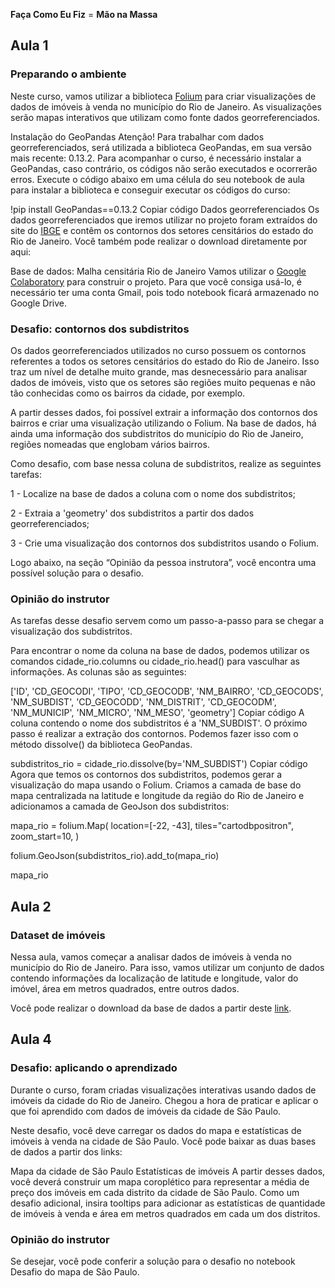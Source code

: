 **Faça Como Eu Fiz** = **Mão na Massa**

## Aula 1
### Preparando o ambiente  
Neste curso, vamos utilizar a biblioteca [Folium](https://python-visualization.github.io/folium/latest/) para criar visualizações de dados de imóveis à venda no município do Rio de Janeiro. As visualizações serão mapas interativos que utilizam como fonte dados georreferenciados.

Instalação do GeoPandas
Atenção!
Para trabalhar com dados georreferenciados, será utilizada a biblioteca GeoPandas, em sua versão mais recente: 0.13.2. Para acompanhar o curso, é necessário instalar a GeoPandas, caso contrário, os códigos não serão executados e ocorrerão erros. Execute o código abaixo em uma célula do seu notebook de aula para instalar a biblioteca e conseguir executar os códigos do curso:

!pip install GeoPandas==0.13.2 
Copiar código
Dados georreferenciados
Os dados georreferenciados que iremos utilizar no projeto foram extraídos do site do [IBGE](https://www.ibge.gov.br/geociencias/downloads-geociencias.html?caminho=organizacao_do_territorio/malhas_territoriais/malhas_de_setores_censitarios__divisoes_intramunicipais/2021/Malha_de_setores_%28shp%29_por_UFs) e contêm os contornos dos setores censitários do estado do Rio de Janeiro. Você também pode realizar o download diretamente por aqui:

Base de dados: Malha censitária Rio de Janeiro
Vamos utilizar o [Google Colaboratory](https://colab.research.google.com/notebooks/welcome.ipynb) para construir o projeto. Para que você consiga usá-lo, é necessário ter uma conta Gmail, pois todo notebook ficará armazenado no Google Drive.


### Desafio: contornos dos subdistritos  
Os dados georreferenciados utilizados no curso possuem os contornos referentes a todos os setores censitários do estado do Rio de Janeiro. Isso traz um nível de detalhe muito grande, mas desnecessário para analisar dados de imóveis, visto que os setores são regiões muito pequenas e não tão conhecidas como os bairros da cidade, por exemplo.

A partir desses dados, foi possível extrair a informação dos contornos dos bairros e criar uma visualização utilizando o Folium. Na base de dados, há ainda uma informação dos subdistritos do município do Rio de Janeiro, regiões nomeadas que englobam vários bairros.

Como desafio, com base nessa coluna de subdistritos, realize as seguintes tarefas:

1 - Localize na base de dados a coluna com o nome dos subdistritos;

2 - Extraia a 'geometry' dos subdistritos a partir dos dados georreferenciados;

3 - Crie uma visualização dos contornos dos subdistritos usando o Folium.

Logo abaixo, na seção “Opinião da pessoa instrutora”, você encontra uma possível solução para o desafio.

### Opinião do instrutor
As tarefas desse desafio servem como um passo-a-passo para se chegar a visualização dos subdistritos.

Para encontrar o nome da coluna na base de dados, podemos utilizar os comandos cidade_rio.columns ou cidade_rio.head() para vasculhar as informações. As colunas são as seguintes:

['ID', 'CD_GEOCODI', 'TIPO', 'CD_GEOCODB', 'NM_BAIRRO', 'CD_GEOCODS',
       'NM_SUBDIST', 'CD_GEOCODD', 'NM_DISTRIT', 'CD_GEOCODM', 'NM_MUNICIP',
       'NM_MICRO', 'NM_MESO', 'geometry']
Copiar código
A coluna contendo o nome dos subdistritos é a 'NM_SUBDIST'. O próximo passo é realizar a extração dos contornos. Podemos fazer isso com o método dissolve() da biblioteca GeoPandas.

subdistritos_rio = cidade_rio.dissolve(by='NM_SUBDIST')
Copiar código
Agora que temos os contornos dos subdistritos, podemos gerar a visualização do mapa usando o Folium. Criamos a camada de base do mapa centralizada na latitude e longitude da região do Rio de Janeiro e adicionamos a camada de GeoJson dos subdistritos:

mapa_rio = folium.Map(
    location=[-22, -43],
    tiles="cartodbpositron",
    zoom_start=10,
)

folium.GeoJson(subdistritos_rio).add_to(mapa_rio)

mapa_rio

## Aula 2
### Dataset de imóveis
Nessa aula, vamos começar a analisar dados de imóveis à venda no município do Rio de Janeiro. Para isso, vamos utilizar um conjunto de dados contendo informações da localização de latitude e longitude, valor do imóvel, área em metros quadrados, entre outros dados.

Você pode realizar o download da base de dados a partir deste [link]().

## Aula 4
### Desafio: aplicando o aprendizado  
Durante o curso, foram criadas visualizações interativas usando dados de imóveis da cidade do Rio de Janeiro. Chegou a hora de praticar e aplicar o que foi aprendido com dados de imóveis da cidade de São Paulo.

Neste desafio, você deve carregar os dados do mapa e estatísticas de imóveis à venda na cidade de São Paulo. Você pode baixar as duas bases de dados a partir dos links:

Mapa da cidade de São Paulo
Estatísticas de imóveis
A partir desses dados, você deverá construir um mapa coroplético para representar a média de preço dos imóveis em cada distrito da cidade de São Paulo. Como um desafio adicional, insira tooltips para adicionar as estatísticas de quantidade de imóveis à venda e área em metros quadrados em cada um dos distritos.

### Opinião do instrutor  
Se desejar, você pode conferir a solução para o desafio no notebook Desafio do mapa de São Paulo.